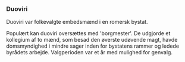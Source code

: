 ### Duoviri


Duoviri var folkevalgte embedsmænd i en romersk bystat.

Populært kan duoviri oversættes med 'borgmester'. De udgjorde et kollegium af to mænd, som besad den øverste udøvende magt, havde domsmyndighed i mindre sager inden for bystatens rammer og ledede byrådets arbejde. Valgperioden var et år med mulighed for genvalg.